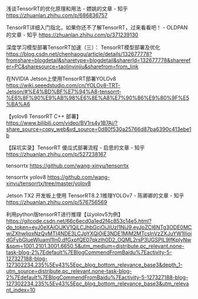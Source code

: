 浅谈TensorRT的优化原理和用法 - 嫖姚的文章 - 知乎 https://zhuanlan.zhihu.com/p/686836757

TensorRT详细入门指北，如果你还不了解TensorRT，过来看看吧！ - OLDPAN的文章 - 知乎 https://zhuanlan.zhihu.com/p/371239130

深度学习模型部署TensorRT加速（三）： TensorRT模型部署及优化 https://blog.csdn.net/chenhaogu/article/details/132677778?fromshare=blogdetail&sharetype=blogdetail&sharerId=132677778&sharerefer=PC&sharesource=taolinyinjiu&sharefrom=from_link

在NVIDIA Jetson上使用TensorRT部署YOLOv8 https://wiki.seeedstudio.com/cn/YOLOv8-TRT-Jetson/#%E4%BD%BF%E7%94%A8-tensorrt-%E6%8F%90%E9%AB%98%E6%8E%A8%E7%90%86%E9%80%9F%E5%BA%A6

【yolov8 TensorRT C++ 部署】 https://www.bilibili.com/video/BV1rs4y1B7Aj/?share_source=copy_web&vd_source=0d80f530a25766d87ba6390c413ebe1b

【踩坑实录】TensorRT 傻瓜式部署流程 - 启思的文章 - 知乎 https://zhuanlan.zhihu.com/p/527238167

tensorrtx https://github.com/wang-xinyu/tensorrtx

tensorrtx yolov8 https://github.com/wang-xinyu/tensorrtx/tree/master/yolov8

Jetson TX2 开发板上使用 TensorRT8.2.1推理YOLOv7 - 陈卿卿的文章 - 知乎 https://zhuanlan.zhihu.com/p/576756569

利用python版tensorRT进行推理【以yolov5为例】 https://gitcode.csdn.net/66c6ecd0a1ed2f4c853c14e5.html?dp_token=eyJ0eXAiOiJKV1QiLCJhbGciOiJIUzI1NiJ9.eyJpZCI6NTg3ODE0MCwiZXhwIjoxNzQyMTI4NDE3LCJpYXQiOjE3NDE1MjM2MTcsInVzZXJuYW1lIjoidGFvbGlueWluaml1In0.dfGxpfQE07qkzIh0D2_OQML2rsP3UGSPIL9lfKpIyNw&spm=1001.2101.3001.6650.5&utm_medium=distribute.pc_relevant.none-task-blog-2%7Edefault%7EBlogCommendFromBaidu%7Eactivity-5-127327188-blog-127302234.235%5Ev43%5Epc_blog_bottom_relevance_base3&depth_1-utm_source=distribute.pc_relevant.none-task-blog-2%7Edefault%7EBlogCommendFromBaidu%7Eactivity-5-127327188-blog-127302234.235%5Ev43%5Epc_blog_bottom_relevance_base3&utm_relevant_index=10

